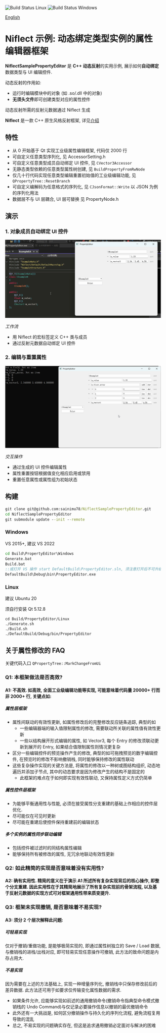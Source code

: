 ![Build Status Linux](https://github.com/sainimu78/NiflectSamplePropertyEditor/actions/workflows/Linux.yml/badge.svg)
![Build Status Windows](https://github.com/sainimu78/NiflectSamplePropertyEditor/actions/workflows/Windows.yml/badge.svg)

[English](Doc/English/README.md)

# Niflect 示例: 动态绑定类型实例的属性编辑器框架

**NiflectSamplePropertyEditor** 是 **C++ 动态反射**的实用示例, 展示如何**自动绑定**数据类型与 UI 编辑控件.

动态反射的作用如:

- 运行时编辑模块中的对象 (如 .so/.dll 中的对象)
- **无须头文件**即可创建类型对应的属性控件

动态反射所需的反射元数据通过 Niflect 生成

**Niflect** 是一款 C++ 原生风格反射框架, 详见[介绍](https://github.com/sainimu78/NiflectSampleHelloWorld)

## 特性

- 从 0 开始基于 Qt 实现工业级属性编辑框架, 代码仅 2000 行
- 可自定义任意类型序列化, 见 AccessorSetting.h
- 可自定义任意类型成员自动绑定 UI 控件, 见 `CVector3Accessor`
- 无静态类型依赖的任意类型属性树创建, 见 `BuildPropertyFromRwNode`
- 仅几十行代码实现任意类型编辑重置初始值的工业级编辑功能, 见 `QPropertyTree::ResetBranch`
- 可自定义编解码为任意格式的序列化, 见 `CJsonFormat::Write` 以 JSON 为例的序列化用法
- 数据层不与 UI 层耦合, UI 层可替换 见 PropertyNode.h

## 演示

### 1. 对象成员自动绑定 UI 控件

![Basic_Reflection](Doc/Basic_Reflection.gif)

*工作流*

- 用 Niflect 的宏标签定义 C++ 类与成员
- 通过反射元数据自动绑定 UI 控件

### 2. 编辑与重置属性

![Edit_Reset_Print](Doc/Edit_Reset_Print.gif)

*交互操作*

- 通过生成的 UI 控件编辑属性
- 属性重置按钮根据值变化相应启用或禁用
- 重置任意属性或属性组为初始状态

## 构建

```bat
git clone git@github.com:sainimu78/NiflectSamplePropertyEditor.git
cd NiflectSamplePropertyEditor
git submodule update --init --remote
```

### Windows

VS 2015+, 建议 VS 2022

```bat
cd Build\PropertyEditor\Windows
Generate.bat
Build.bat
::或打开 VS 操作 start DefaultBuild\PropertyEditor.sln, 须注意打开后不可升级平台工具集等项目配置
DefaultBuild\Debug\bin\PropertyEditor.exe
```

### Linux

建议 Ubuntu 20

须自行安装 Qt 5.12.8

```
cd Build/PropertyEditor/Linux
./Generate.sh
./Build.sh
./DefaultBuild/Debug/bin/PropertyEditor
```

## 关于属性修改的 FAQ

关键代码入口 `QPropertyTree::MarkChangeFromUi`

### Q1: 本框架做法是否高效?

#### A1: 不高效. 如高效, 全面工业级编辑功能等实现, 可能意味着代码量 20000+ 行而非 2000+ 行, 关键点如:

##### 属性层框架

- 属性间联动的有效性更新, 如属性修改后的完整修改反应链条追踪, 典型的如
  - 一些编辑器端的输入值限制属性的修改, 需要联动所关联的属性值有效性更新
  - 一些以结构展开形式编辑的属性, 如 Vector3, 每个 Entry 的修改须联动更新到展开的 Entry, 如果结合值限制属性则情况更复杂
- 区分一些编辑控件的预览操作产生的修改, 典型的如可拖拽预览的数字编辑控件, 在预览时的修改不影响撤销栈, 同时能够保持修改的属性联动
- 这些复杂操作实现的关键方法是, 将属性的修改以一种树或图结构组织, 动态地遍历并添加子节点, 其中的动态要求是因为修改产生的结构不是固定的
  - 此框架的难点在于如何即实现有效性联动, 又保持属性定义方式仍简单

##### 属性控件层框架

- 为能够平衡通用性与性能, 必须在接受属性分支重建的基础上作相应的控件层优化.
- 尽可能仅在可见时更新
- 尽可能在重建后使控件保持重建前的编辑状态

##### 多个实例的属性同步联动编辑

- 包括控件被过滤时的同结构属性编辑
- 能够保持所有被修改的属性, 无冗余地联动有效性更新

### Q2: 如此精简的实现是否意味着没有实用性?

#### A2: 确有实用性. 精简的意义在于演示 A1 所述所有复杂实现背后的核心操作, 即整个分支重建. 因此实用性在于其精简地展示了所有复杂实现前的骨架流程, 以及基于反射元数据的实现方式可对框架通用性带来质变提升.

### Q3: 框架未实现撤销, 是否意味着不易实现?

#### A3: 须分 2 个层次解释此问题:

##### 可轻易实现

仅对于撤销/重做功能, 是能够极简实现的, 即通过属性树独立的 Save / Load 数据, 与撤销栈的进栈/出栈对应, 即可轻易实现任意操作可撤销, 此方法的致命问题是内存占用大.

##### 不易实现

因为需要在上述的方法基础上, 实现一种增量序列化, 撤销栈中只保存修改前后的差异数据. 此方法还可用于如要求仅传输变化属性数据的需求.

- 如果条件允许, 应能够实现如前述的通用撤销命令(撤销命令指典型命令模式撤销栈的 Undo Command)与仅记录必要操作信息以撤销的最优撤销命令
- 此外还有一大挑战是, 如何区分撤销操作与持久化的序列化流程, 避免流程复用导致的混乱
- 总之, 不易实现的问题确实存在, 但这是追求通用撤销必定面对与解决的困难